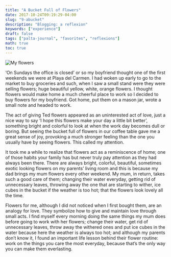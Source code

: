 ```yaml
---
title: "A Bucket Full of Flowers"
date: 2017-10-24T09:19:29-04:00
slug: "9-abucket"
description: "Blogging: a reflexion"
keywords: ["experience"]
draft: false
tags: ["palta-journal", "favorites", "reflexions"]
math: true
toc: true
---
```

![My flowers](/addhana/9-abucket.jpg)

‘On Sundays the office is closed’ or so my boyfriend thought one of the first weekends we were at Playa del Carmen. I had woken up early to go to the market to buy groceries and such, when I saw a small stand were they were selling flowers; huge beautiful yellow, white, orange flowers. I thought flowers would make home a much cheerful place to work so I decided to buy flowers for my boyfriend. Got home, put them on a mason jar, wrote a small note and headed to work.

The act of giving Ted flowers appeared as an uninterested act of love, just a nice way to say ‘I hope this flowers make your day a little bit better’, something bright and colorful to look at when the work day becomes dull or boring. But seeing the bucket full of flowers in our coffee table gave me a great sense of joy, provoking a much stronger feeling than the one you usually have by seeing flowers. This called my attention.

It took me a while to realize that flowers act as a reminiscence of home; one of those habits your family has but never truly pay attention as they had always been there. There are always bright, colorful, beautiful, sometimes exotic looking flowers on my parents’ living room and this is because my dad brings my mum flowers every other weekend. My mum, in return, takes such a good care of them; changing their water everyday, getting rid of unnecessary leaves, throwing away the one that are starting to wither, ice cubes in the bucket if the weather is too hot; that the flowers look lovely all the time.

Flowers for me, although I did not noticed when I first bought them, are an analogy for love. They symbolize how to give and maintain love through small acts. I find myself every morning doing the same things my mum does before going to work with her flowers; change their water, get rid of unnecessary leaves, throw away the withered ones and put ice cubes in the water because here the weather is always too hot; and although my parents don’t know it, I found an important life lesson behind their flower routine: work on the things you care the most everyday, because that’s the only way you can make them everlasting.